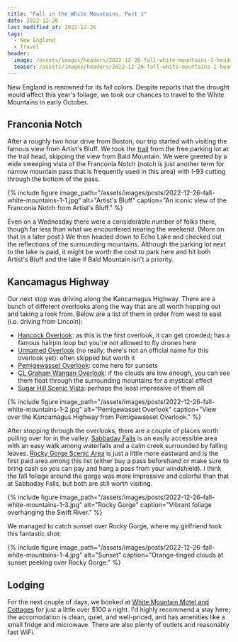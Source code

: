 ```yaml
---
title: "Fall in the White Mountains, Part 1"
date: 2022-12-26
last_modified_at: 2022-12-26
tags:
  - New England
  - Travel
header:
  image: /assets/images/headers/2022-12-26-fall-white-mountains-1-header.jpg
  teaser: /assets/images/headers/2022-12-26-fall-white-mountains-1-header.jpg
---
```


New England is renowned for its fall colors. Despite reports that the drought would affect this year's foliage, we took our chances to travel to the White Mountains in early October.

## Franconia Notch

After a roughly two hour drive from Boston, our trip started with visiting the famous view from Artist's Bluff. We took the [trail](https://www.alltrails.com/trail/us/new-hampshire/artist-bluff-trail) from the free parking lot at the trail head, skipping the view from Bald Mountain. We were greeted by a wide sweeping vista of the Franconia Notch (notch is just another term for narrow mountain pass that is frequently used in this area) with I-93 cutting through the bottom of the pass.

{% include figure image_path="/assets/images/posts/2022-12-26-fall-white-mountains-1-1.jpg" alt="Artist's Bluff" caption="An iconic view of the Franconia Notch from Artist's Bluff." %}

Even on a Wednesday there were a considerable number of folks there, though far less than what we encountered nearing the weekend. (More on that in a later post.) We then headed down to Echo Lake and checked out the reflections of the surrounding mountains. Although the parking lot next to the lake is paid, it might be worth the cost to park here and hit both Artist's Bluff and the lake if Bald Mountain isn't a priority.

## Kancamagus Highway

Our next stop was driving along the Kancamagus Highway. There are a bunch of different overlooks along the way that are all worth hopping out and taking a look from. Below are a list of them in order from west to east (i.e. driving from Lincoln):

* [Hancock Overlook](https://goo.gl/maps/ZhS3BAh9pHvbrQmU9): as this is the first overlook, it can get crowded; has a famous hairpin loop but you're not allowed to fly drones here
* [Unnamed Overlook](https://goo.gl/maps/7j4RVhfAxDSjctZa7) (no really, there's not an official name for this overlook yet): often skipped but worth it
* [Pemigewasset Overlook](https://goo.gl/maps/mrvjMDzBPPZTBtKk6): come here for sunsets
* [CL Graham Wangan Overlook](https://goo.gl/maps/75uzN93VuwER4fPi9): if the clouds are low enough, you can see them float through the surrounding mountains for a mystical effect
* [Sugar Hill Scenic Vista](https://goo.gl/maps/HaePDpZRKtrkTspY7): perhaps the least impressive of them all

{% include figure image_path="/assets/images/posts/2022-12-26-fall-white-mountains-1-2.jpg" alt="Pemigewasset Overlook" caption="View over the Kancamagus Highway from Pemigewasset Overlook." %}

After stopping through the overlooks, there are a couple of places worth pulling over for in the valley. [Sabbaday Falls](https://www.fs.usda.gov/recarea/whitemountain/recarea/?recid=74927) is an easily accessible area with an easy walk among waterfalls and a calm creek surrounded by falling leaves. [Rocky Gorge Scenic Area](https://www.fs.usda.gov/recarea/whitemountain/recarea/?recid=74967) is just a little more eastward and is the first paid area among this list (either buy a pass beforehand or make sure to bring cash so you can pay and hang a pass from your windshield). I think the fall foliage around the gorge was more impressive and colorful than that at Sabbaday Falls, but both are still worth visiting. 

{% include figure image_path="/assets/images/posts/2022-12-26-fall-white-mountains-1-3.jpg" alt="Rocky Gorge" caption="Vibrant foliage overhanging the Swift River." %}

We managed to catch sunset over Rocky Gorge, where my girlfriend took this fantastic shot:

{% include figure image_path="/assets/images/posts/2022-12-26-fall-white-mountains-1-4.jpg" alt="Sunset" caption="Orange-tinged clouds at sunset peeking over Rocky Gorge." %}

## Lodging

For the next couple of days, we booked at [White Mountain Motel and Cottages](https://www.whitemountainmotel.com/) for just a little over $100 a night. I'd highly recommend a stay here; the accomodation is clean, quiet, and well-priced, and has amenities like a small fridge and microwave. There are also plenty of outlets and reasonably fast WiFi. 
